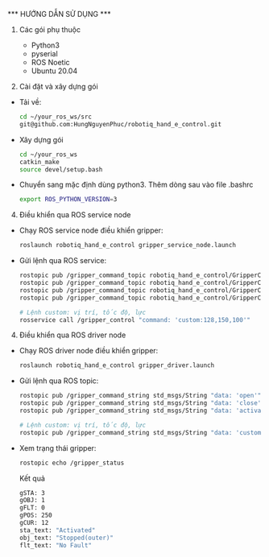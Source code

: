 *** HƯỚNG DẪN SỬ DỤNG ***

1. Các gói phụ thuộc
   
    - Python3
    - pyserial
    - ROS Noetic
    - Ubuntu 20.04
      
3. Cài đặt và xây dựng gói
- Tải về:
  
    ```bash
    cd ~/your_ros_ws/src
    git@github.com:HungNguyenPhuc/robotiq_hand_e_control.git
- Xây dựng gói
  
    ```bash
    cd ~/your_ros_ws
    catkin_make 
    source devel/setup.bash
    ```
- Chuyển sang mặc định dùng python3. Thêm dòng sau vào file .bashrc
    ```bash
    export ROS_PYTHON_VERSION=3
    ```
4. Điều khiển qua ROS service node

- Chạy ROS service node điều khiển gripper:
  
  ```bash
  roslaunch robotiq_hand_e_control gripper_service_node.launch
  ```
- Gửi lệnh qua ROS service:
  
  ```bash
  rostopic pub /gripper_command_topic robotiq_hand_e_control/GripperCommand "{command: 'activate', arg1: 100, arg2: 100, arg3: 0}"  # dùng để active tool
  rostopic pub /gripper_command_topic robotiq_hand_e_control/GripperCommand "{command: 'open', arg1: 100, arg2: 100, arg3: 0}"      # dùng để mở hết mức tool
  rostopic pub /gripper_command_topic robotiq_hand_e_control/GripperCommand "{command: 'close', arg1: 100, arg2: 100, arg3: 0}"     # dùng để đóng hết mức tool
  rostopic pub /gripper_command_topic robotiq_hand_e_control/GripperCommand "{command: 'reset', arg1: 100, arg2: 100, arg3: 0}"     # dùng để reset lỗi
  
  # Lệnh custom: vị trí, tốc độ, lực
  rosservice call /gripper_control "command: 'custom:128,150,100'"
  ```
4. Điều khiển qua ROS driver node
   
- Chạy ROS driver node điều khiển gripper:
  
  ```bash
  roslaunch robotiq_hand_e_control gripper_driver.launch
  ```
- Gửi lệnh qua ROS topic:
  
  ```bash
  rostopic pub /gripper_command_string std_msgs/String "data: 'open'"
  rostopic pub /gripper_command_string std_msgs/String "data: 'close'"
  rostopic pub /gripper_command_string std_msgs/String "data: 'activate'"
  
  # Lệnh custom: vị trí, tốc độ, lực
  rostopic pub /gripper_command_string std_msgs/String "data: 'custom:120,150,100'"
  ```
- Xem trạng thái gripper:
  
  ```bash
  rostopic echo /gripper_status
  ```
  Kết quả
  ```bash
  gSTA: 3
  gOBJ: 1
  gFLT: 0
  gPOS: 250
  gCUR: 12
  sta_text: "Activated"
  obj_text: "Stopped(outer)"
  flt_text: "No Fault"
  ```
